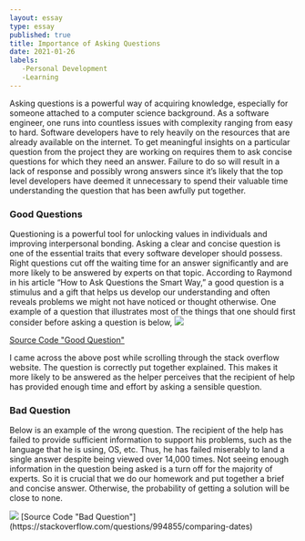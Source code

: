 ```yaml
---
layout: essay
type: essay
published: true
title: Importance of Asking Questions
date: 2021-01-26
labels:
   -Personal Development
   -Learning
---
```



 
 
 Asking questions is a powerful way of acquiring knowledge, especially for someone attached to a computer science background. As a software engineer, one runs into countless issues with complexity ranging from easy to hard. Software developers have to rely heavily on the resources that are already available on the internet. To get meaningful insights on a particular question from the project they are working on requires them to ask concise questions for which they need an answer. Failure to do so will result in a lack of response and possibly wrong answers since it’s likely that the top level developers have deemed it unnecessary to spend their valuable time understanding the question that has been awfully put together.
       
       


### Good Questions 
 Questioning is a powerful tool for unlocking values in individuals and improving interpersonal bonding. Asking a clear and concise question is one of the essential traits that every software developer should possess. Right questions cut off the waiting time for an answer significantly and are more likely to be answered by experts on that topic. According to Raymond in his article “How to Ask Questions the Smart Way,” a good question is a stimulus and a gift that helps us develop our understanding and often reveals problems we might not have noticed or thought otherwise. One example of a question that illustrates most of the things that one should first consider before asking a question is below,
   <img class="js image" src="{{ site.baseurl }}/images/goodQs.png">
   
   [Source Code "Good Question"](https://stackoverflow.com/questions/477816/what-is-the-correct-json-content-type)

 I came across the above post while scrolling through the stack overflow website. The question is correctly put together 
explained. This makes it more likely to be answered as the helper perceives that the recipient of help has provided enough time and effort by asking a sensible question.

### Bad Question
Below is an example of the wrong question. The recipient of the help has failed to provide sufficient information to support his 
problems, such as the language that he is using, OS, etc. Thus, he has failed miserably to land a single answer despite being viewed over 14,000 times. Not seeing enough information in the question being asked is a turn off for the majority of experts. So it is crucial that we do our homework and put together a brief and concise answer. Otherwise, the probability of getting a solution will be close to none.

<img class="js image" src="{{ site.baseurl }}/images/badQs.png">
[Source Code "Bad Question"](https://stackoverflow.com/questions/994855/comparing-dates)



